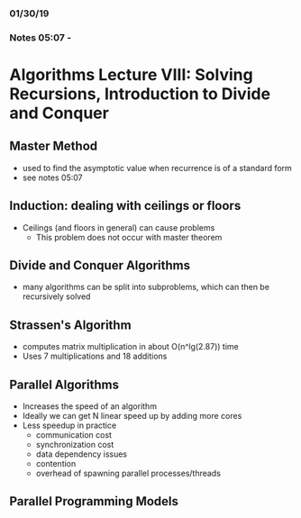 ### 01/30/19
### Notes 05:07 - 
# Algorithms Lecture VIII: Solving Recursions, Introduction to Divide and Conquer

## Master Method
- used to find the asymptotic value when recurrence is of a standard form
- see notes 05:07

## Induction: dealing with ceilings or floors
- Ceilings (and floors in general) can cause problems
  - This problem does not occur with master theorem

## Divide and Conquer Algorithms
- many algorithms can be split into subproblems, which can then be recursively solved

## Strassen's Algorithm
- computes matrix multiplication in about O(n^lg(2.87)) time
- Uses 7 multiplications and 18 additions

## Parallel Algorithms
- Increases the speed of an algorithm
- Ideally we can get N linear speed up by adding more cores
- Less speedup in practice
  - communication cost
  - synchronization cost
  - data dependency issues
  - contention
  - overhead of spawning parallel processes/threads

## Parallel Programming Models

